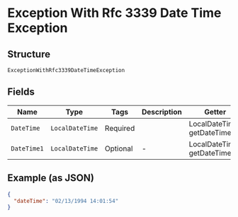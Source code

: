 
# Exception With Rfc 3339 Date Time Exception

## Structure

`ExceptionWithRfc3339DateTimeException`

## Fields

| Name | Type | Tags | Description | Getter | Setter |
|  --- | --- | --- | --- | --- | --- |
| `DateTime` | `LocalDateTime` | Required | <testing><br> | LocalDateTime getDateTime() | setDateTime(LocalDateTime dateTime) |
| `DateTime1` | `LocalDateTime` | Optional | - | LocalDateTime getDateTime1() | setDateTime1(LocalDateTime dateTime1) |

## Example (as JSON)

```json
{
  "dateTime": "02/13/1994 14:01:54"
}
```

